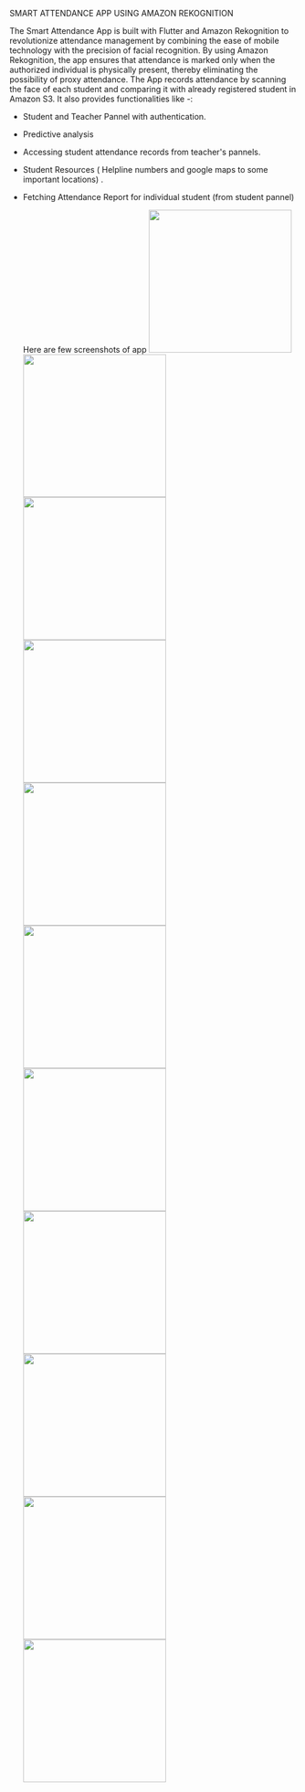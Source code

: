 SMART ATTENDANCE APP USING AMAZON REKOGNITION

The Smart Attendance App is built with Flutter and  Amazon Rekognition  to revolutionize attendance management by combining the ease of mobile technology with the precision of facial recognition. By using Amazon Rekognition, the app ensures that attendance is marked only when the authorized individual is physically present, thereby eliminating the possibility of proxy attendance. The App records attendance by scanning the face of each student and comparing it with already registered student in Amazon S3. It also provides functionalities like -:

- Student and Teacher Pannel with authentication.
- Predictive analysis
- Accessing student attendance records from teacher's pannels.
- Student Resources ( Helpline numbers and google maps to some important locations) .
- Fetching Attendance Report for individual student (from student pannel)

  Here are few screenshots of app
  <img src="https://github.com/sam6coder/smartattendance/assets/91368583/3cb4ac04-1793-421d-98e5-e468f1655fd2" width="250">
  <img src="https://github.com/sam6coder/smartattendance/assets/91368583/9de40831-3e0b-444e-81a0-f2eb6efc9b7d" width="250">
  <img src="https://github.com/sam6coder/smartattendance/assets/91368583/1876913e-4a58-4215-87fa-3c301476cb19" width="250">
  <img src="https://github.com/sam6coder/smartattendance/assets/91368583/797b5fc0-545b-4c66-ab24-6b8556f8b853" width="250">
  <img src="https://github.com/sam6coder/smartattendance/assets/91368583/4945b99d-934c-4a30-a4cb-898efb502261" width="250">
  <img src="https://github.com/sam6coder/smartattendance/assets/91368583/81444c5a-217b-4a15-b1c9-8358dc3e4267" width="250">
  <img src="https://github.com/sam6coder/smartattendance/assets/91368583/b34f76a2-7724-41a2-a430-8ac9d1ab4543" width="250">
  <img src="https://github.com/sam6coder/smartattendance/assets/91368583/78617903-76f2-43ef-ac76-d44514f5c196" width="250">
  <img src="https://github.com/sam6coder/smartattendance/assets/91368583/d5ad3955-cd79-4fd1-be0b-b4676957595b" width="250">
  <img src="https://github.com/sam6coder/smartattendance/assets/91368583/7a610cf5-36fa-40d6-9822-e40440e1da4b" width="250">
  <img src="https://github.com/sam6coder/smartattendance/assets/91368583/4f5d8199-3f4d-4d04-82cb-646e8c9e2a8f" width="250">
